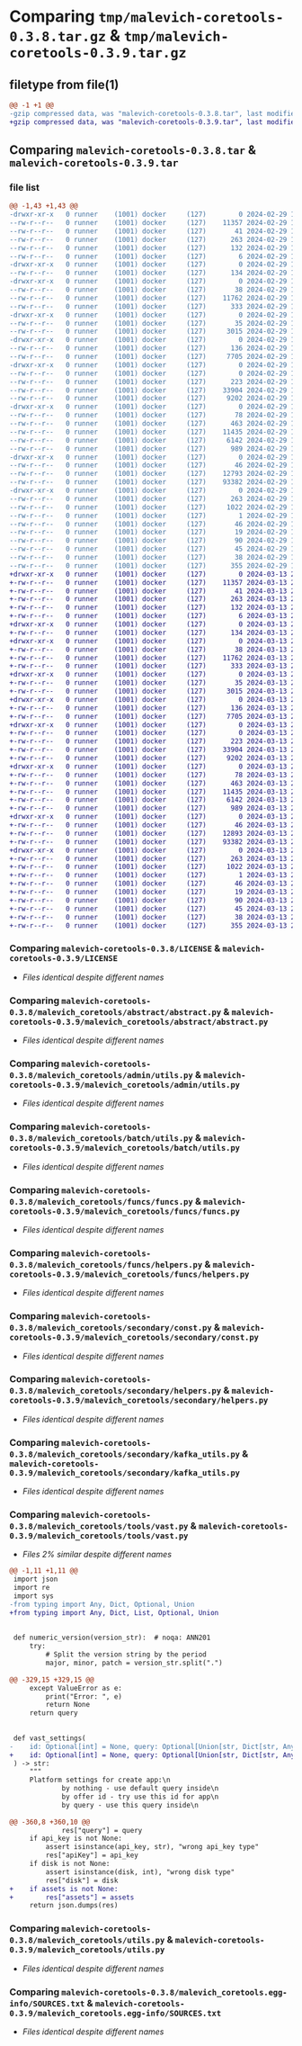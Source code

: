 # Comparing `tmp/malevich-coretools-0.3.8.tar.gz` & `tmp/malevich-coretools-0.3.9.tar.gz`

## filetype from file(1)

```diff
@@ -1 +1 @@
-gzip compressed data, was "malevich-coretools-0.3.8.tar", last modified: Thu Feb 29 13:01:13 2024, max compression
+gzip compressed data, was "malevich-coretools-0.3.9.tar", last modified: Wed Mar 13 23:26:24 2024, max compression
```

## Comparing `malevich-coretools-0.3.8.tar` & `malevich-coretools-0.3.9.tar`

### file list

```diff
@@ -1,43 +1,43 @@
-drwxr-xr-x   0 runner    (1001) docker     (127)        0 2024-02-29 13:01:13.214713 malevich-coretools-0.3.8/
--rw-r--r--   0 runner    (1001) docker     (127)    11357 2024-02-29 13:00:57.000000 malevich-coretools-0.3.8/LICENSE
--rw-r--r--   0 runner    (1001) docker     (127)       41 2024-02-29 13:00:57.000000 malevich-coretools-0.3.8/MANIFEST.in
--rw-r--r--   0 runner    (1001) docker     (127)      263 2024-02-29 13:01:13.214713 malevich-coretools-0.3.8/PKG-INFO
--rw-r--r--   0 runner    (1001) docker     (127)      132 2024-02-29 13:00:57.000000 malevich-coretools-0.3.8/README.md
--rw-r--r--   0 runner    (1001) docker     (127)        6 2024-02-29 13:01:06.000000 malevich-coretools-0.3.8/VERSION
-drwxr-xr-x   0 runner    (1001) docker     (127)        0 2024-02-29 13:01:13.206713 malevich-coretools-0.3.8/malevich_coretools/
--rw-r--r--   0 runner    (1001) docker     (127)      134 2024-02-29 13:00:57.000000 malevich-coretools-0.3.8/malevich_coretools/__init__.py
-drwxr-xr-x   0 runner    (1001) docker     (127)        0 2024-02-29 13:01:13.210713 malevich-coretools-0.3.8/malevich_coretools/abstract/
--rw-r--r--   0 runner    (1001) docker     (127)       38 2024-02-29 13:00:57.000000 malevich-coretools-0.3.8/malevich_coretools/abstract/__init__.py
--rw-r--r--   0 runner    (1001) docker     (127)    11762 2024-02-29 13:00:57.000000 malevich-coretools-0.3.8/malevich_coretools/abstract/abstract.py
--rw-r--r--   0 runner    (1001) docker     (127)      333 2024-02-29 13:00:57.000000 malevich-coretools-0.3.8/malevich_coretools/abstract/statuses.py
-drwxr-xr-x   0 runner    (1001) docker     (127)        0 2024-02-29 13:01:13.210713 malevich-coretools-0.3.8/malevich_coretools/admin/
--rw-r--r--   0 runner    (1001) docker     (127)       35 2024-02-29 13:00:57.000000 malevich-coretools-0.3.8/malevich_coretools/admin/__init__.py
--rw-r--r--   0 runner    (1001) docker     (127)     3015 2024-02-29 13:00:57.000000 malevich-coretools-0.3.8/malevich_coretools/admin/utils.py
-drwxr-xr-x   0 runner    (1001) docker     (127)        0 2024-02-29 13:01:13.210713 malevich-coretools-0.3.8/malevich_coretools/batch/
--rw-r--r--   0 runner    (1001) docker     (127)      136 2024-02-29 13:00:57.000000 malevich-coretools-0.3.8/malevich_coretools/batch/__init__.py
--rw-r--r--   0 runner    (1001) docker     (127)     7705 2024-02-29 13:00:57.000000 malevich-coretools-0.3.8/malevich_coretools/batch/utils.py
-drwxr-xr-x   0 runner    (1001) docker     (127)        0 2024-02-29 13:01:13.210713 malevich-coretools-0.3.8/malevich_coretools/funcs/
--rw-r--r--   0 runner    (1001) docker     (127)        0 2024-02-29 13:00:57.000000 malevich-coretools-0.3.8/malevich_coretools/funcs/__init__.py
--rw-r--r--   0 runner    (1001) docker     (127)      223 2024-02-29 13:00:57.000000 malevich-coretools-0.3.8/malevich_coretools/funcs/checks.py
--rw-r--r--   0 runner    (1001) docker     (127)    33904 2024-02-29 13:00:57.000000 malevich-coretools-0.3.8/malevich_coretools/funcs/funcs.py
--rw-r--r--   0 runner    (1001) docker     (127)     9202 2024-02-29 13:00:57.000000 malevich-coretools-0.3.8/malevich_coretools/funcs/helpers.py
-drwxr-xr-x   0 runner    (1001) docker     (127)        0 2024-02-29 13:01:13.210713 malevich-coretools-0.3.8/malevich_coretools/secondary/
--rw-r--r--   0 runner    (1001) docker     (127)       78 2024-02-29 13:00:57.000000 malevich-coretools-0.3.8/malevich_coretools/secondary/__init__.py
--rw-r--r--   0 runner    (1001) docker     (127)      463 2024-02-29 13:00:57.000000 malevich-coretools-0.3.8/malevich_coretools/secondary/config.py
--rw-r--r--   0 runner    (1001) docker     (127)    11435 2024-02-29 13:00:57.000000 malevich-coretools-0.3.8/malevich_coretools/secondary/const.py
--rw-r--r--   0 runner    (1001) docker     (127)     6142 2024-02-29 13:00:57.000000 malevich-coretools-0.3.8/malevich_coretools/secondary/helpers.py
--rw-r--r--   0 runner    (1001) docker     (127)      989 2024-02-29 13:00:57.000000 malevich-coretools-0.3.8/malevich_coretools/secondary/kafka_utils.py
-drwxr-xr-x   0 runner    (1001) docker     (127)        0 2024-02-29 13:01:13.214713 malevich-coretools-0.3.8/malevich_coretools/tools/
--rw-r--r--   0 runner    (1001) docker     (127)       46 2024-02-29 13:00:57.000000 malevich-coretools-0.3.8/malevich_coretools/tools/__init__.py
--rw-r--r--   0 runner    (1001) docker     (127)    12793 2024-02-29 13:00:57.000000 malevich-coretools-0.3.8/malevich_coretools/tools/vast.py
--rw-r--r--   0 runner    (1001) docker     (127)    93382 2024-02-29 13:00:57.000000 malevich-coretools-0.3.8/malevich_coretools/utils.py
-drwxr-xr-x   0 runner    (1001) docker     (127)        0 2024-02-29 13:01:13.214713 malevich-coretools-0.3.8/malevich_coretools.egg-info/
--rw-r--r--   0 runner    (1001) docker     (127)      263 2024-02-29 13:01:13.000000 malevich-coretools-0.3.8/malevich_coretools.egg-info/PKG-INFO
--rw-r--r--   0 runner    (1001) docker     (127)     1022 2024-02-29 13:01:13.000000 malevich-coretools-0.3.8/malevich_coretools.egg-info/SOURCES.txt
--rw-r--r--   0 runner    (1001) docker     (127)        1 2024-02-29 13:01:13.000000 malevich-coretools-0.3.8/malevich_coretools.egg-info/dependency_links.txt
--rw-r--r--   0 runner    (1001) docker     (127)       46 2024-02-29 13:01:13.000000 malevich-coretools-0.3.8/malevich_coretools.egg-info/requires.txt
--rw-r--r--   0 runner    (1001) docker     (127)       19 2024-02-29 13:01:13.000000 malevich-coretools-0.3.8/malevich_coretools.egg-info/top_level.txt
--rw-r--r--   0 runner    (1001) docker     (127)       90 2024-02-29 13:00:57.000000 malevich-coretools-0.3.8/pyproject.toml
--rw-r--r--   0 runner    (1001) docker     (127)       45 2024-02-29 13:00:57.000000 malevich-coretools-0.3.8/requirements.txt
--rw-r--r--   0 runner    (1001) docker     (127)       38 2024-02-29 13:01:13.214713 malevich-coretools-0.3.8/setup.cfg
--rw-r--r--   0 runner    (1001) docker     (127)      355 2024-02-29 13:00:57.000000 malevich-coretools-0.3.8/setup.py
+drwxr-xr-x   0 runner    (1001) docker     (127)        0 2024-03-13 23:26:24.226301 malevich-coretools-0.3.9/
+-rw-r--r--   0 runner    (1001) docker     (127)    11357 2024-03-13 23:26:10.000000 malevich-coretools-0.3.9/LICENSE
+-rw-r--r--   0 runner    (1001) docker     (127)       41 2024-03-13 23:26:10.000000 malevich-coretools-0.3.9/MANIFEST.in
+-rw-r--r--   0 runner    (1001) docker     (127)      263 2024-03-13 23:26:24.226301 malevich-coretools-0.3.9/PKG-INFO
+-rw-r--r--   0 runner    (1001) docker     (127)      132 2024-03-13 23:26:10.000000 malevich-coretools-0.3.9/README.md
+-rw-r--r--   0 runner    (1001) docker     (127)        6 2024-03-13 23:26:20.000000 malevich-coretools-0.3.9/VERSION
+drwxr-xr-x   0 runner    (1001) docker     (127)        0 2024-03-13 23:26:24.222301 malevich-coretools-0.3.9/malevich_coretools/
+-rw-r--r--   0 runner    (1001) docker     (127)      134 2024-03-13 23:26:10.000000 malevich-coretools-0.3.9/malevich_coretools/__init__.py
+drwxr-xr-x   0 runner    (1001) docker     (127)        0 2024-03-13 23:26:24.222301 malevich-coretools-0.3.9/malevich_coretools/abstract/
+-rw-r--r--   0 runner    (1001) docker     (127)       38 2024-03-13 23:26:10.000000 malevich-coretools-0.3.9/malevich_coretools/abstract/__init__.py
+-rw-r--r--   0 runner    (1001) docker     (127)    11762 2024-03-13 23:26:10.000000 malevich-coretools-0.3.9/malevich_coretools/abstract/abstract.py
+-rw-r--r--   0 runner    (1001) docker     (127)      333 2024-03-13 23:26:10.000000 malevich-coretools-0.3.9/malevich_coretools/abstract/statuses.py
+drwxr-xr-x   0 runner    (1001) docker     (127)        0 2024-03-13 23:26:24.222301 malevich-coretools-0.3.9/malevich_coretools/admin/
+-rw-r--r--   0 runner    (1001) docker     (127)       35 2024-03-13 23:26:10.000000 malevich-coretools-0.3.9/malevich_coretools/admin/__init__.py
+-rw-r--r--   0 runner    (1001) docker     (127)     3015 2024-03-13 23:26:10.000000 malevich-coretools-0.3.9/malevich_coretools/admin/utils.py
+drwxr-xr-x   0 runner    (1001) docker     (127)        0 2024-03-13 23:26:24.222301 malevich-coretools-0.3.9/malevich_coretools/batch/
+-rw-r--r--   0 runner    (1001) docker     (127)      136 2024-03-13 23:26:10.000000 malevich-coretools-0.3.9/malevich_coretools/batch/__init__.py
+-rw-r--r--   0 runner    (1001) docker     (127)     7705 2024-03-13 23:26:10.000000 malevich-coretools-0.3.9/malevich_coretools/batch/utils.py
+drwxr-xr-x   0 runner    (1001) docker     (127)        0 2024-03-13 23:26:24.226301 malevich-coretools-0.3.9/malevich_coretools/funcs/
+-rw-r--r--   0 runner    (1001) docker     (127)        0 2024-03-13 23:26:10.000000 malevich-coretools-0.3.9/malevich_coretools/funcs/__init__.py
+-rw-r--r--   0 runner    (1001) docker     (127)      223 2024-03-13 23:26:10.000000 malevich-coretools-0.3.9/malevich_coretools/funcs/checks.py
+-rw-r--r--   0 runner    (1001) docker     (127)    33904 2024-03-13 23:26:10.000000 malevich-coretools-0.3.9/malevich_coretools/funcs/funcs.py
+-rw-r--r--   0 runner    (1001) docker     (127)     9202 2024-03-13 23:26:10.000000 malevich-coretools-0.3.9/malevich_coretools/funcs/helpers.py
+drwxr-xr-x   0 runner    (1001) docker     (127)        0 2024-03-13 23:26:24.226301 malevich-coretools-0.3.9/malevich_coretools/secondary/
+-rw-r--r--   0 runner    (1001) docker     (127)       78 2024-03-13 23:26:10.000000 malevich-coretools-0.3.9/malevich_coretools/secondary/__init__.py
+-rw-r--r--   0 runner    (1001) docker     (127)      463 2024-03-13 23:26:10.000000 malevich-coretools-0.3.9/malevich_coretools/secondary/config.py
+-rw-r--r--   0 runner    (1001) docker     (127)    11435 2024-03-13 23:26:10.000000 malevich-coretools-0.3.9/malevich_coretools/secondary/const.py
+-rw-r--r--   0 runner    (1001) docker     (127)     6142 2024-03-13 23:26:10.000000 malevich-coretools-0.3.9/malevich_coretools/secondary/helpers.py
+-rw-r--r--   0 runner    (1001) docker     (127)      989 2024-03-13 23:26:10.000000 malevich-coretools-0.3.9/malevich_coretools/secondary/kafka_utils.py
+drwxr-xr-x   0 runner    (1001) docker     (127)        0 2024-03-13 23:26:24.226301 malevich-coretools-0.3.9/malevich_coretools/tools/
+-rw-r--r--   0 runner    (1001) docker     (127)       46 2024-03-13 23:26:10.000000 malevich-coretools-0.3.9/malevich_coretools/tools/__init__.py
+-rw-r--r--   0 runner    (1001) docker     (127)    12893 2024-03-13 23:26:10.000000 malevich-coretools-0.3.9/malevich_coretools/tools/vast.py
+-rw-r--r--   0 runner    (1001) docker     (127)    93382 2024-03-13 23:26:10.000000 malevich-coretools-0.3.9/malevich_coretools/utils.py
+drwxr-xr-x   0 runner    (1001) docker     (127)        0 2024-03-13 23:26:24.226301 malevich-coretools-0.3.9/malevich_coretools.egg-info/
+-rw-r--r--   0 runner    (1001) docker     (127)      263 2024-03-13 23:26:24.000000 malevich-coretools-0.3.9/malevich_coretools.egg-info/PKG-INFO
+-rw-r--r--   0 runner    (1001) docker     (127)     1022 2024-03-13 23:26:24.000000 malevich-coretools-0.3.9/malevich_coretools.egg-info/SOURCES.txt
+-rw-r--r--   0 runner    (1001) docker     (127)        1 2024-03-13 23:26:24.000000 malevich-coretools-0.3.9/malevich_coretools.egg-info/dependency_links.txt
+-rw-r--r--   0 runner    (1001) docker     (127)       46 2024-03-13 23:26:24.000000 malevich-coretools-0.3.9/malevich_coretools.egg-info/requires.txt
+-rw-r--r--   0 runner    (1001) docker     (127)       19 2024-03-13 23:26:24.000000 malevich-coretools-0.3.9/malevich_coretools.egg-info/top_level.txt
+-rw-r--r--   0 runner    (1001) docker     (127)       90 2024-03-13 23:26:10.000000 malevich-coretools-0.3.9/pyproject.toml
+-rw-r--r--   0 runner    (1001) docker     (127)       45 2024-03-13 23:26:10.000000 malevich-coretools-0.3.9/requirements.txt
+-rw-r--r--   0 runner    (1001) docker     (127)       38 2024-03-13 23:26:24.226301 malevich-coretools-0.3.9/setup.cfg
+-rw-r--r--   0 runner    (1001) docker     (127)      355 2024-03-13 23:26:10.000000 malevich-coretools-0.3.9/setup.py
```

### Comparing `malevich-coretools-0.3.8/LICENSE` & `malevich-coretools-0.3.9/LICENSE`

 * *Files identical despite different names*

### Comparing `malevich-coretools-0.3.8/malevich_coretools/abstract/abstract.py` & `malevich-coretools-0.3.9/malevich_coretools/abstract/abstract.py`

 * *Files identical despite different names*

### Comparing `malevich-coretools-0.3.8/malevich_coretools/admin/utils.py` & `malevich-coretools-0.3.9/malevich_coretools/admin/utils.py`

 * *Files identical despite different names*

### Comparing `malevich-coretools-0.3.8/malevich_coretools/batch/utils.py` & `malevich-coretools-0.3.9/malevich_coretools/batch/utils.py`

 * *Files identical despite different names*

### Comparing `malevich-coretools-0.3.8/malevich_coretools/funcs/funcs.py` & `malevich-coretools-0.3.9/malevich_coretools/funcs/funcs.py`

 * *Files identical despite different names*

### Comparing `malevich-coretools-0.3.8/malevich_coretools/funcs/helpers.py` & `malevich-coretools-0.3.9/malevich_coretools/funcs/helpers.py`

 * *Files identical despite different names*

### Comparing `malevich-coretools-0.3.8/malevich_coretools/secondary/const.py` & `malevich-coretools-0.3.9/malevich_coretools/secondary/const.py`

 * *Files identical despite different names*

### Comparing `malevich-coretools-0.3.8/malevich_coretools/secondary/helpers.py` & `malevich-coretools-0.3.9/malevich_coretools/secondary/helpers.py`

 * *Files identical despite different names*

### Comparing `malevich-coretools-0.3.8/malevich_coretools/secondary/kafka_utils.py` & `malevich-coretools-0.3.9/malevich_coretools/secondary/kafka_utils.py`

 * *Files identical despite different names*

### Comparing `malevich-coretools-0.3.8/malevich_coretools/tools/vast.py` & `malevich-coretools-0.3.9/malevich_coretools/tools/vast.py`

 * *Files 2% similar despite different names*

```diff
@@ -1,11 +1,11 @@
 import json
 import re
 import sys
-from typing import Any, Dict, Optional, Union
+from typing import Any, Dict, List, Optional, Union
 
 
 def numeric_version(version_str):  # noqa: ANN201
     try:
         # Split the version string by the period
         major, minor, patch = version_str.split(".")
 
@@ -329,15 +329,15 @@
     except ValueError as e:
         print("Error: ", e)
         return None
     return query
 
 
 def vast_settings(
-    id: Optional[int] = None, query: Optional[Union[str, Dict[str, Any]]] = None, api_key: Optional[str] = None, disk: Optional[int] = None
+    id: Optional[int] = None, query: Optional[Union[str, Dict[str, Any]]] = None, api_key: Optional[str] = None, disk: Optional[int] = None, assets: Optional[List[str]] = None
 ) -> str:
     """
     Platform settings for create app:\n
             by nothing - use default query inside\n
             by offer id - try use this id for app\n
             by query - use this query inside\n
 
@@ -360,8 +360,10 @@
             res["query"] = query
     if api_key is not None:
         assert isinstance(api_key, str), "wrong api_key type"
         res["apiKey"] = api_key
     if disk is not None:
         assert isinstance(disk, int), "wrong disk type"
         res["disk"] = disk
+    if assets is not None:
+        res["assets"] = assets
     return json.dumps(res)
```

### Comparing `malevich-coretools-0.3.8/malevich_coretools/utils.py` & `malevich-coretools-0.3.9/malevich_coretools/utils.py`

 * *Files identical despite different names*

### Comparing `malevich-coretools-0.3.8/malevich_coretools.egg-info/SOURCES.txt` & `malevich-coretools-0.3.9/malevich_coretools.egg-info/SOURCES.txt`

 * *Files identical despite different names*

